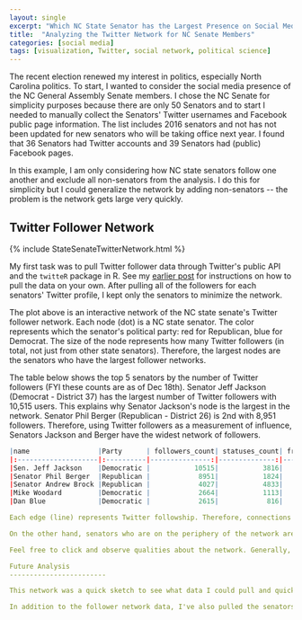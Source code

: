 ```yaml
---
layout: single
excerpt: "Which NC State Senator has the Largest Presence on Social Media?" 
title:  "Analyzing the Twitter Network for NC Senate Members"
categories: [social media]
tags: [visualization, Twitter, social network, political science]
---
```


The recent election renewed my interest in politics, especially North Carolina politics. To start, I wanted to consider the social media presence of the NC General Assembly Senate members. I chose the NC Senate for simplicity purposes because there are only 50 Senators and to start I needed to manually collect the Senators' Twitter usernames and Facebook public page information. The list includes 2016 senators and not has not been updated for new senators who will be taking office next year. I found that 36 Senators had Twitter accounts and 39 Senators had (public) Facebook pages. 

In this example, I am only considering how NC state senators follow one another and exclude all non-senators from the analysis. I do this for simplicity but I could generalize the network by adding non-senators -- the problem is the network gets large very quickly.

Twitter Follower Network
------------------------

{% include StateSenateTwitterNetwork.html %}

My first task was to pull Twitter follower data through Twitter's public API and the `twitteR` package in R. See my [earlier post](https://wesslen.github.io/twitter/twitter-get-followers/) for instructions on how to pull the data on your own. After pulling all of the followers for each senators' Twitter profile, I kept only the senators to minimize the network.

The plot above is an interactive network of the NC state senate's Twitter follower network. Each node (dot) is a NC state senator. The color represents which the senator's political party: red for Republican, blue for Democrat. The size of the node represents how many Twitter followers (in total, not just from other state senators). Therefore, the largest nodes are the senators who have the largest follower networks.

The table below shows the top 5 senators by the number of Twitter followers (FYI these counts are as of Dec 18th). Senator Jeff Jackson (Democrat - District 37) has the largest number of Twitter followers with 10,515 users. This explains why Senator Jackson's node is the largest in the network. Senator Phil Berger (Republican - District 26) is 2nd with 8,951 followers. Therefore, using Twitter followers as a measurement of influence, Senators Jackson and Berger have the widest network of followers.

``` r
|name                 |Party      | followers_count| statuses_count| friends_count|
|:--------------------|:----------|---------------:|--------------:|-------------:|
|Sen. Jeff Jackson    |Democratic |           10515|           3816|          1452|
|Senator Phil Berger  |Republican |            8951|           1824|           260|
|Senator Andrew Brock |Republican |            4027|           4833|          3740|
|Mike Woodard         |Democratic |            2664|           1113|          1419|
|Dan Blue             |Democratic |            2615|            816|           486|```

Each edge (line) represents Twitter followship. Therefore, connections represent whether a given senator follows or is followed by his or her Senate colleagues. Senators with a lot of connections represent those who follow many of his or her colleagues while those senators with few edges follow few colleagues. Related, the position of each senator is a function of the number of connections. For example, Senator Jackson is in the center of the network because he follows nearly all of his Senate colleagues who are on Twitter. 

On the other hand, senators who are on the periphery of the network are only connected to the senators they are relatively near. This helps explain why the network is clustered by party (color). On average, senators tend to follow members of their own party more often than members of the opposite party. Exceptions to this are senators that are positioned in the middle (e.g. Senator Jackson, Senator Rabon, Senator Ford, Senator Barefoot). 

Feel free to click and observe qualities about the network. Generally, there are more advanced ways of characterizing the network through centrality measures which are measurements of network qualities. For example, the simplest centrality measure is the degree centrality, which simply measures the number of connections. 

Future Analysis
------------------------

This network was a quick sketch to see what data I could pull and quick way of representing it. I could've gone in more detail (e.g. expanding the network or connecting it with text analysis of each senator's tweets), but I wanted to keep this first post short.

In addition to the follower network data, I've also pulled the senators' public posts on Facebook and Twitter. As I have time, I want to analyze what topics senators are discussing using topic modeling, a statistical-based family of algorithms for large collection of text documents that identifies topics, clusters of words that co-occur. Stay tuned.

